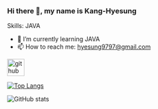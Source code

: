 ### Hi there 👋, my name is Kang-Hyesung


Skills: JAVA

- 🌱 I’m currently learning JAVA 
- 📫 How to reach me: hyesung9797@gmail.com 


[<img src='https://cdn.jsdelivr.net/npm/simple-icons@3.0.1/icons/github.svg' alt='github' height='40'>](https://github.com/Kang-Hyesung)  

[![Top Langs](https://github-readme-stats.vercel.app/api/top-langs/?username=Kang-Hyesung)](https://github.com/anuraghazra/github-readme-stats)

![GitHub stats](https://github-readme-stats.vercel.app/api?username=Kang-Hyesung&show_icons=true)  







